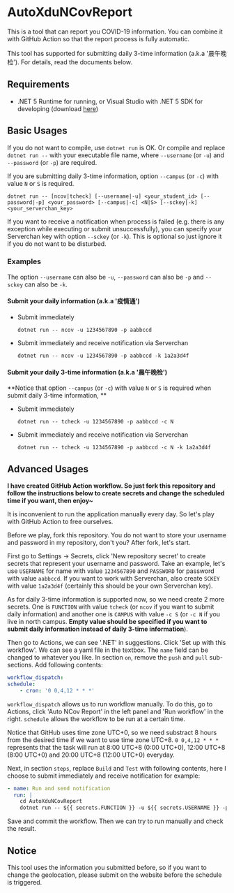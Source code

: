 # AutoXduNCovReport

This is a tool that can report you COVID-19 information. You can combine it with GitHub Action so that the report process is fully automatic.

This tool has supported for submitting daily 3-time information (a.k.a '晨午晚检'). For details, read the documents below.

## Requirements

- .NET 5 Runtime for running, or Visual Studio with .NET 5 SDK for developing (download [here](https://dotnet.microsoft.com/download/dotnet/5.0))

## Basic Usages

If you do not want to compile, use `dotnet run` is OK. Or compile and replace `dotnet run --` with your executable file name, where `--username` (or `-u`) and `--password` (or `-p`) are required.

If you are submitting daily 3-time information, option `--campus` (or `-c`) with value `N` or `S` is required.

`dotnet run -- [ncov|tcheck] [--username|-u] <your_student_id> [--password|-p] <your_password> [--campus|-c] <N|S> [--sckey|-k] <your_serverchan_key>`

If you want to receive a notification when process is failed (e.g. there is any exception while executing or submit unsuccessfully), you can specify your Serverchan key with option `--sckey` (or `-k`). This is optional so just ignore it if you do not want to be disturbed.

### Examples

The option `--username` can also be `-u`, `--password` can also be `-p` and `--sckey` can also be `-k`.

#### Submit your daily information (a.k.a '疫情通')

- Submit immediately

  `dotnet run -- ncov -u 1234567890 -p aabbccd`

- Submit immediately and receive notification via Serverchan

  `dotnet run -- ncov -u 1234567890 -p aabbccd -k 1a2a3d4f`

#### Submit your daily 3-time information (a.k.a '晨午晚检')

**Notice that option `--campus` (or `-c`) with value `N` or `S` is required when submit daily 3-time information, **

- Submit immediately

  `dotnet run -- tcheck -u 1234567890 -p aabbccd -c N`

- Submit immediately and receive notification via Serverchan

  `dotnet run -- tcheck -u 1234567890 -p aabbccd -c N -k 1a2a3d4f`

## Advanced Usages

**I have created GitHub Action workflow. So just fork this repository and follow the instructions below to create secrets and change the scheduled time if you want, then enjoy~**

It is inconvenient to run the application manually every day. So let's play with GitHub Action to free ourselves.

Before we play, fork this repository. You do not want to store your username and password in my repository, don't you? After fork, let's start.

First go to Settings -> Secrets, click 'New repository secret' to create secrets that represent your username and password. Take an example, let's use `USERNAME` for name with value `1234567890` and `PASSWORD` for password with value `aabbccd`. If you want to work with Serverchan, also create `SCKEY` with value `1a2a3d4f` (certainly this should be your own Serverchan key).

As for daily 3-time information is supported now, so we need create 2 more secrets. One is `FUNCTION` with value `tcheck` (or `ncov` if you want to submit daily information) and another one is `CAMPUS` with value `-c S` (or `-c N` if you live in north campus. **Empty value should be specified if you want to submit daily information instead of daily 3-time information**).

Then go to Actions, we can see '.NET' in suggestions. Click 'Set up with this workflow'. We can see a yaml file in the textbox. The `name` field can be changed to whatever you like. In section `on`, remove the `push` and `pull` sub-sections. Add following contents:

```yaml
workflow_dispatch:
schedule:
    - cron: '0 0,4,12 * * *'
```

`workflow_dispatch` allows us to run workflow manually. To do this, go to Actions, click 'Auto NCov Report' in the left panel and 'Run workflow' in the right. `schedule` allows the workflow to be run at a certain time.

Notice that GitHub uses time zone UTC+0, so we need substract 8 hours from the desired time if we want to use time zone UTC+8. `0 0,4,12 * * *` represents that the task will run at 8:00 UTC+8 (0:00 UTC+0), 12:00 UTC+8 (8:00 UTC+0) and 20:00 UTC+8 (12:00 UTC+0) everyday.

Next, in section `steps`, replace `Build` and `Test` with following contents, here I choose to submit immediately and receive notification for example:

```yaml
- name: Run and send notification
  run: |
    cd AutoXduNCovReport
    dotnet run -- ${{ secrets.FUNCTION }} -u ${{ secrets.USERNAME }} -p ${{ secrets.PASSWORD }} ${{ secrets.CAMPUS}} -k ${{ secrets.SCKEY }}
```

Save and commit the workflow. Then we can try to run manually and check the result.

## Notice

This tool uses the information you submitted before, so if you want to change the geolocation, please submit on the website before the schedule is triggered.
